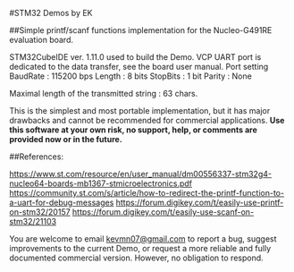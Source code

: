 #STM32 Demos by EK

##Simple printf/scanf functions implementation for the Nucleo-G491RE evaluation board.

STM32CubeIDE ver. 1.11.0 used to build the Demo. 
VCP UART port is dedicated to the data transfer, see the board user manual.
Port setting
  BaudRate : 115200 bps
  Length   : 8 bits
  StopBits : 1 bit
  Parity   : None

Maximal length of the transmitted string : 63 chars.

This is the simplest and most portable implementation, but it has major drawbacks and cannot be recommended for commercial applications.
__Use this software at your own risk, no support, help, or comments are provided now or in the future.__

##References:

https://www.st.com/resource/en/user_manual/dm00556337-stm32g4-nucleo64-boards-mb1367-stmicroelectronics.pdf
https://community.st.com/s/article/how-to-redirect-the-printf-function-to-a-uart-for-debug-messages
https://forum.digikey.com/t/easily-use-printf-on-stm32/20157
https://forum.digikey.com/t/easily-use-scanf-on-stm32/21103

You are welcome to email <kevmn07@gmail.com> to report a bug, suggest improvements to the current Demo, or request a more reliable and fully documented commercial version.
However, no obligation to respond.

